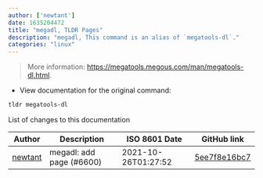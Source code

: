 ```yaml
---
author: ['newtant']
date: 1635204472
title: "megadl, TLDR Pages"
description: "megadl, This command is an alias of `megatools-dl`."
categories: "linux"
---
```

> More information: <https://megatools.megous.com/man/megatools-dl.html>.

- View documentation for the original command:

```bash
tldr megatools-dl
```
List of changes to this documentation


Author | Description | ISO 8601 Date | GitHub link
------|-----|-----|-----
[newtant](mailto:newtant@users.noreply.github.com) | megadl: add page (#6600) | 2021-10-26T01:27:52 | [5ee7f8e16bc7](https://github.com/tldr-pages/tldr/commit/5ee7f8e16bc7d131f40eaffe01653e5272b89091)

